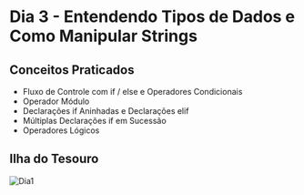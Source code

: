 # Dia 3 - Entendendo Tipos de Dados e Como Manipular Strings
## Conceitos Praticados
- Fluxo de Controle com if / else e Operadores Condicionais
- Operador Módulo
- Declarações if Aninhadas e Declarações elif
- Múltiplas Declarações if em Sucessão
- Operadores Lógicos

## Ilha do Tesouro
![Dia1](https://user-images.githubusercontent.com/98851253/154177081-2c53df2d-777b-4deb-8e38-5742ecd7282f.gif)

